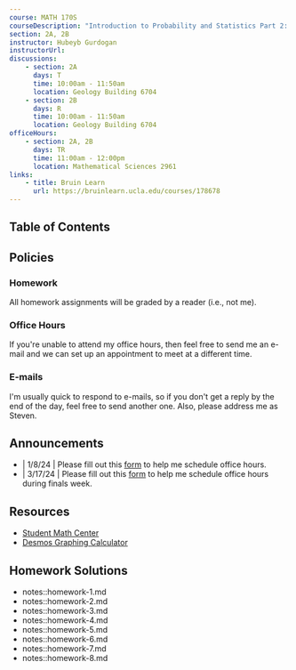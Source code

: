 ```yaml
---
course: MATH 170S
courseDescription: "Introduction to Probability and Statistics Part 2: Statistics"
section: 2A, 2B
instructor: Hubeyb Gurdogan
instructorUrl:
discussions:
    - section: 2A
      days: T
      time: 10:00am - 11:50am
      location: Geology Building 6704
    - section: 2B
      days: R
      time: 10:00am - 11:50am
      location: Geology Building 6704
officeHours:
    - section: 2A, 2B
      days: TR
      time: 11:00am - 12:00pm
      location: Mathematical Sciences 2961
links:
    - title: Bruin Learn
      url: https://bruinlearn.ucla.edu/courses/178678
---
```


## Table of Contents

## Policies

### Homework

All homework assignments will be graded by a reader (i.e., not me).

### Office Hours

If you're unable to attend my office hours, then feel free to send me an e-mail and we can set up an appointment to meet at a different time.

### E-mails

I'm usually quick to respond to e-mails, so if you don't get a reply by the end of the day, feel free to send another one. Also, please address me as Steven.

## Announcements

-   | 1/8/24 | Please fill out this [form](https://forms.gle/1ZipALVBr2DDQq526) to help me schedule office hours.
-   | 3/17/24 | Please fill out this [form](https://forms.gle/1W1MTrherEBtLqty9) to help me schedule office hours during finals week.

## Resources

-   [Student Math Center](https://ww3.math.ucla.edu/student-math-center/)
-   [Desmos Graphing Calculator](https://www.desmos.com/calculator)

## Homework Solutions

-   notes::homework-1.md
-   notes::homework-2.md
-   notes::homework-3.md
-   notes::homework-4.md
-   notes::homework-5.md
-   notes::homework-6.md
-   notes::homework-7.md
-   notes::homework-8.md
